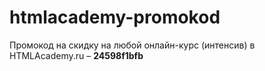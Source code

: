 # htmlacademy-promokod
Промокод на скидку на любой онлайн-курс (интенсив) в HTMLAcademy.ru – **24598f1bfb**
